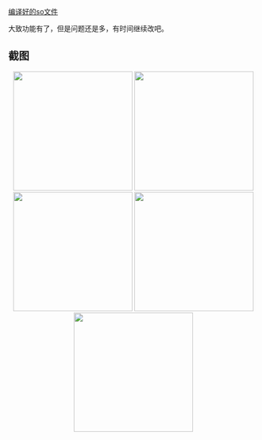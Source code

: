 

[编译好的so文件](https://github.com/Marlborn/ijkplayer-demo)



大致功能有了，但是问题还是多，有时间继续改吧。

## 截图

<center class="half">
    <img src="https://github.com/Marlborn/video_player/blob/master/screenshort/1.png" width="240"/>
    <img src="https://github.com/Marlborn/video_player/blob/master/screenshort/2.png" width="240"/>
    <img src="https://github.com/Marlborn/video_player/blob/master/screenshort/3.png" width="240"/>
    <img src="https://github.com/Marlborn/video_player/blob/master/screenshort/4.png" width="240"/>
    <img src="https://github.com/Marlborn/video_player/blob/master/screenshort/5.png" width="240"/>
</center>

